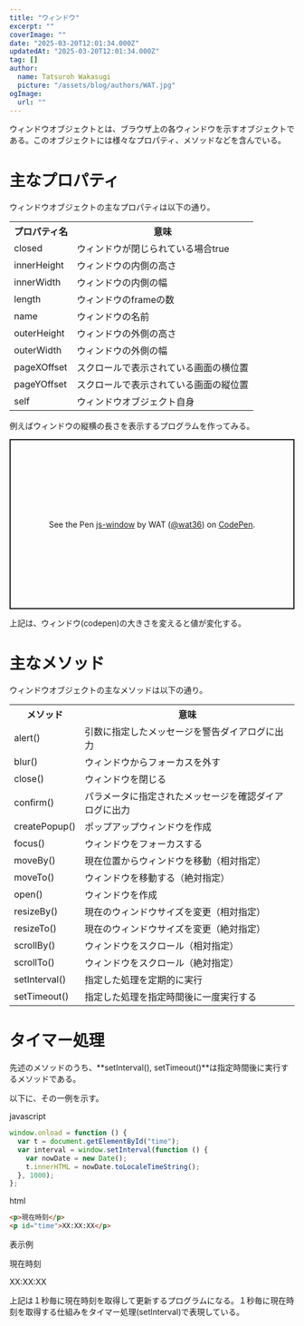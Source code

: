 ```yaml
---
title: "ウィンドウ"
excerpt: ""
coverImage: ""
date: "2025-03-20T12:01:34.000Z"
updatedAt: "2025-03-20T12:01:34.000Z"
tag: []
author:
  name: Tatsuroh Wakasugi
  picture: "/assets/blog/authors/WAT.jpg"
ogImage:
  url: ""
---
```


ウィンドウオブジェクトとは、ブラウザ上の各ウィンドウを示すオブジェクトである。このオブジェクトには様々なプロパティ、メソッドなどを含んでいる。

# 主なプロパティ

ウィンドウオブジェクトの主なプロパティは以下の通り。

<table style="border:none;">
    <tr>
        <th style="border:none;">プロパティ名</td>
        <th style="border:none;">意味</td>
    </tr>
    <tr>
        <td style="border:none;">closed</td>
        <td style="border:none;">ウィンドウが閉じられている場合true</td>
    </tr>
    <tr>
        <td style="border:none;">innerHeight</td>
        <td style="border:none;">ウィンドウの内側の高さ</td>
    </tr>
    <tr>
        <td style="border:none;">innerWidth</td>
        <td style="border:none;">ウィンドウの内側の幅</td>
    </tr>
    <tr>
        <td style="border:none;">length</td>
        <td style="border:none;">ウィンドウのframeの数</td>
    </tr>
    <tr>
        <td style="border:none;">name</td>
        <td style="border:none;">ウィンドウの名前</td>
    </tr>
    <tr>
        <td style="border:none;">outerHeight</td>
        <td style="border:none;">ウィンドウの外側の高さ</td>
    </tr>
    <tr>
        <td style="border:none;">outerWidth</td>
        <td style="border:none;">ウィンドウの外側の幅</td>
    </tr>
    <tr>
        <td style="border:none;">pageXOffset</td>
        <td style="border:none;">スクロールで表示されている画面の横位置</td>
    </tr>
    <tr>
        <td style="border:none;">pageYOffset</td>
        <td style="border:none;">スクロールで表示されている画面の縦位置</td>
    </tr>
    <tr>
        <td style="border:none;">self</td>
        <td style="border:none;">ウィンドウオブジェクト自身</td>
    </tr>

</table>

例えばウィンドウの縦横の長さを表示するプログラムを作ってみる。

<p class="codepen" data-height="300" data-default-tab="html,result" data-slug-hash="xbxWyjb" data-pen-title="js-window" data-user="wat36" style="height: 300px; box-sizing: border-box; display: flex; align-items: center; justify-content: center; border: 2px solid; margin: 1em 0; padding: 1em;">
  <span>See the Pen <a href="https://codepen.io/wat36/pen/xbxWyjb">
  js-window</a> by WAT (<a href="https://codepen.io/wat36">@wat36</a>)
  on <a href="https://codepen.io">CodePen</a>.</span>
</p>
<script async src="https://public.codepenassets.com/embed/index.js"></script>

上記は、ウィンドウ(codepen)の大きさを変えると値が変化する。

# 主なメソッド

ウィンドウオブジェクトの主なメソッドは以下の通り。

<table style="border:none;">
    <tr>
        <th style="border:none;">メソッド</td>
        <th style="border:none;">意味</td>
    </tr>
    <tr>
        <td style="border:none;">alert()</td>
        <td style="border:none;">引数に指定したメッセージを警告ダイアログに出力</td>
    </tr>
    <tr>
        <td style="border:none;">blur()</td>
        <td style="border:none;">ウィンドウからフォーカスを外す</td>
    </tr>
    <tr>
        <td style="border:none;">close()</td>
        <td style="border:none;">ウィンドウを閉じる</td>
    </tr>
    <tr>
        <td style="border:none;">confirm()</td>
        <td style="border:none;">パラメータに指定されたメッセージを確認ダイアログに出力</td>
    </tr>
    <tr>
        <td style="border:none;">createPopup()</td>
        <td style="border:none;">ポップアップウィンドウを作成</td>
    </tr>
    <tr>
        <td style="border:none;">focus()</td>
        <td style="border:none;">ウィンドウをフォーカスする</td>
    </tr>
    <tr>
        <td style="border:none;">moveBy()</td>
        <td style="border:none;">現在位置からウィンドウを移動（相対指定）</td>
    </tr>
    <tr>
        <td style="border:none;">moveTo()</td>
        <td style="border:none;">ウィンドウを移動する（絶対指定）</td>
    </tr>
    <tr>
        <td style="border:none;">open()</td>
        <td style="border:none;">ウィンドウを作成</td>
    </tr>
    <tr>
        <td style="border:none;">resizeBy()</td>
        <td style="border:none;">現在のウィンドウサイズを変更（相対指定）</td>
    </tr>
    <tr>
        <td style="border:none;">resizeTo()</td>
        <td style="border:none;">現在のウィンドウサイズを変更（絶対指定）</td>
    </tr>
    <tr>
        <td style="border:none;">scrollBy()</td>
        <td style="border:none;">ウィンドウをスクロール（相対指定）</td>
    </tr>
    <tr>
        <td style="border:none;">scrollTo()</td>
        <td style="border:none;">ウィンドウをスクロール（絶対指定）</td>
    </tr>
    <tr>
        <td style="border:none;">setInterval()</td>
        <td style="border:none;">指定した処理を定期的に実行</td>
    </tr>
    <tr>
        <td style="border:none;">setTimeout()</td>
        <td style="border:none;">指定した処理を指定時間後に一度実行する</td>
    </tr>

</table>

# タイマー処理

先述のメソッドのうち、**setInterval(), setTimeout()**は指定時間後に実行するメソッドである。

以下に、その一例を示す。

javascript

```javascript
window.onload = function () {
  var t = document.getElementById("time");
  var interval = window.setInterval(function () {
    var nowDate = new Date();
    t.innerHTML = nowDate.toLocaleTimeString();
  }, 1000);
};
```

html

```html
<p>現在時刻</p>
<p id="time">XX:XX:XX</p>
```

表示例

<p>現在時刻</p>
<p id="time">XX:XX:XX</p>
<script type="text/javascript" src="/js_sample_pages/window_sample.js"></script>

上記は１秒毎に現在時刻を取得して更新するプログラムになる。１秒毎に現在時刻を取得する仕組みをタイマー処理(setInterval)で表現している。

